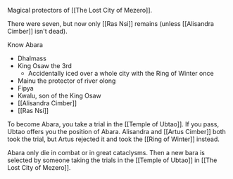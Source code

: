 Magical protectors of [[The Lost City of Mezero]].

There were seven, but now only [[Ras Nsi]] remains (unless [[Alisandra Cimber]] isn't dead).

Know Abara
- Dhalmass
- King Osaw the 3rd
	- Accidentally iced over a whole city with the Ring of Winter once
- Mainu the protector of river olong
- Fipya
- Kwalu, son of the King Osaw
- [[Alisandra Cimber]]
- [[Ras Nsi]]

To become Abara, you take a trial in the [[Temple of Ubtao]]. If you pass, Ubtao offers you the position of Abara. Alisandra and [[Artus Cimber]] both took the trial, but Artus rejected it and took the [[Ring of Winter]] instead.

Abara only die in combat or in great cataclysms. Then a new bara is selected by someone taking the trials in the [[Temple of Ubtao]] in [[The Lost City of Mezero]].
